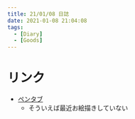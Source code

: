 ```yaml
---
title: 21/01/08 日誌
date: 2021-01-08 21:04:08
tags:
  - [Diary]
  - [Goods]
---
```


# リンク
- [ペンタブ](https://twitter.com/tomimoto5151/status/1020630764587642881)
  - そういえば最近お絵描きしていない